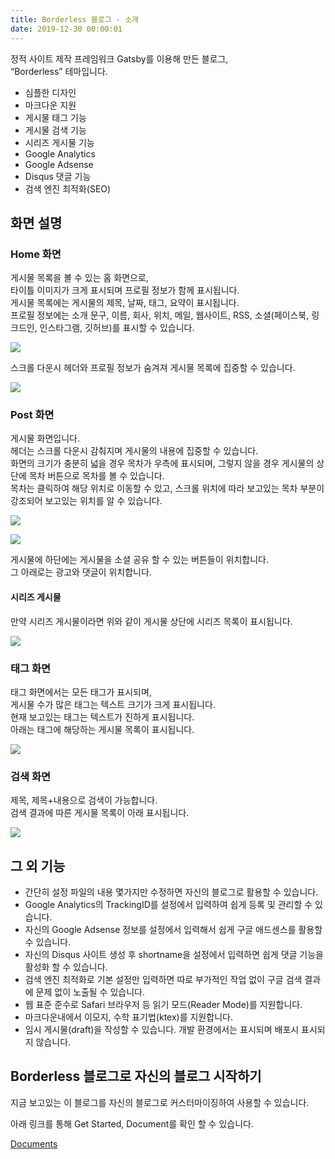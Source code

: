 ```yaml
---
title: Borderless 블로그 - 소개
date: 2019-12-30 00:00:01
---
```


정적 사이트 제작 프레임워크 Gatsby를 이용해 만든 블로그,  
“Borderless” 테마입니다.

- 심플한 디자인
- 마크다운 지원
- 게시물 태그 기능
- 게시물 검색 기능
- 시리즈 게시물 기능
- Google Analytics
- Google Adsense
- Disqus 댓글 기능
- 검색 엔진 최적화(SEO)

## 화면 설명

### Home 화면

게시물 목록을 볼 수 있는 홈 화면으로,  
타이틀 이미지가 크게 표시되며 프로필 정보가 함께 표시됩니다.  
게시물 목록에는 게시물의 제목, 날짜, 태그, 요약이 표시됩니다.  
프로필 정보에는 소개 문구, 이름, 회사, 위치, 메일, 웹사이트, RSS, 소셜(페이스북, 링크드인, 인스타그램, 깃허브)를 표시할 수 있습니다.  

![](DraggedImage.png)

스크롤 다운시 헤더와 프로필 정보가 숨겨져 게시물 목록에 집중할 수 있습니다.

![](DraggedImage-1.png)

### Post 화면

게시물 화면입니다.  
헤더는 스크롤 다운시 감춰지며 게시물의 내용에 집중할 수 있습니다.  
화면의 크기가 충분히 넓을 경우 목차가 우측에 표시되며, 그렇지 않을 경우 게시물의 상단에 목차 버튼으로 목차를 볼 수 있습니다.  
목차는 클릭하여 해당 위치로 이동할 수 있고, 스크롤 위치에 따라 보고있는 목차 부분이 강조되어 보고있는 위치를 알 수 있습니다.  

![](DraggedImage-2.png)

![](screenshot.png)

게시물에 하단에는 게시물을 소셜 공유 할 수 있는 버튼들이 위치합니다.  
그 아래로는 광고와 댓글이 위치합니다.

#### 시리즈 게시물

만약 시리즈 게시물이라면 위와 같이 게시물 상단에 시리즈 목록이 표시됩니다.

![](DraggedImage-4.png)

### 태그 화면

태그 화면에서는 모든 태그가 표시되며,  
게시물 수가 많은 태그는 텍스트 크기가 크게 표시됩니다.  
현재 보고있는 태그는 텍스트가 진하게 표시됩니다.  
아래는 태그에 해당하는 게시물 목록이 표시됩니다.  

![](DraggedImage-5.png)

### 검색 화면

제목, 제목+내용으로 검색이 가능합니다.  
검색 결과에 따른 게시물 목록이 아래 표시됩니다.

![](DraggedImage-6.png)


## 그 외 기능

- 간단히 설정 파일의 내용 몇가지만 수정하면 자신의 블로그로 활용할 수 있습니다.
- Google Analytics의 TrackingID를 설정에서 입력하여 쉽게 등록 및 관리할 수 있습니다.
- 자신의 Google Adsense 정보를 설정에서 입력해서 쉽게 구글 애드센스를 활용할 수 있습니다.
- 자신의 Disqus 사이트 생성 후 shortname을 설정에서 입력하면 쉽게 댓글 기능을 활성화 할 수 있습니다.
- 검색 엔진 최적화로 기본 설정만 입력하면 따로 부가적인 작업 없이 구글 검색 결과에 문제 없이 노출될 수 있습니다.
- 웹 표준 준수로 Safari 브라우저 등 읽기 모드(Reader Mode)를 지원합니다.
- 마크다운내에서 이모지, 수학 표기법(ktex)를 지원합니다.
- 임시 게시물(draft)을 작성할 수 있습니다. 개발 환경에서는 표시되며 배포시 표시되지 않습니다.

## Borderless 블로그로 자신의 블로그 시작하기

지금 보고있는 이 블로그를 자신의 블로그로 커스터마이징하여 사용할 수 있습니다.

아래 링크를 통해 Get Started, Document를 확인 할 수 있습니다.

[Documents](<https://github.com/junhobaik/junhobaik.github.io/wiki/Document-(Borderless)>)
